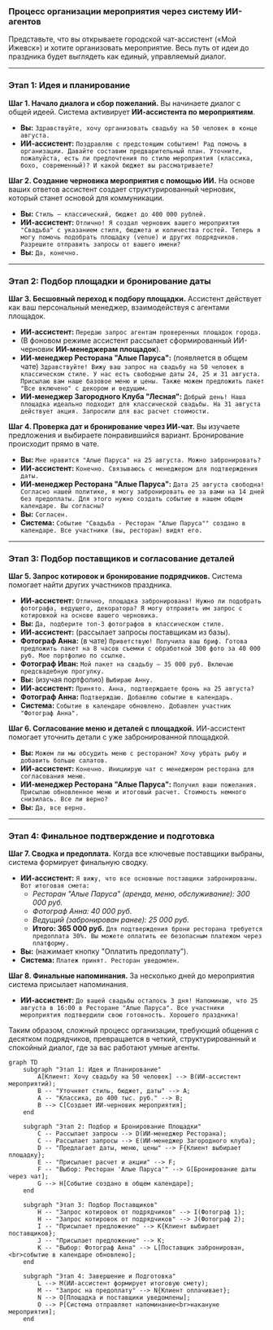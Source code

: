 ### **Процесс организации мероприятия через систему ИИ-агентов**

Представьте, что вы открываете городской чат-ассистент («Мой Ижевск») и хотите организовать мероприятие. Весь путь от идеи до праздника будет выглядеть как единый, управляемый диалог.

---

### **Этап 1: Идея и планирование**

**Шаг 1. Начало диалога и сбор пожеланий.**
Вы начинаете диалог с общей идеей. Система активирует **ИИ-ассистента по мероприятиям**.
*   **Вы:** `Здравствуйте, хочу организовать свадьбу на 50 человек в конце августа.`
*   **ИИ-ассистент:** `Поздравляю с предстоящим событием! Рад помочь в организации. Давайте составим предварительный план. Уточните, пожалуйста, есть ли предпочтения по стилю мероприятия (классика, бохо, современный)? И какой бюджет вы рассматриваете?`

**Шаг 2. Создание черновика мероприятия с помощью ИИ.**
На основе ваших ответов ассистент создает структурированный черновик, который станет основой для коммуникации.
*   **Вы:** `Стиль — классический, бюджет до 400 000 рублей.`
*   **ИИ-ассистент:** `Отлично! Я создал черновик вашего мероприятия "Свадьба" с указанием стиля, бюджета и количества гостей. Теперь я могу помочь подобрать площадку (venue) и других подрядчиков. Разрешите отправить запросы от вашего имени?`
*   **Вы:** `Да, конечно.`

---

### **Этап 2: Подбор площадки и бронирование даты**

**Шаг 3. Бесшовный переход к подбору площадки.**
Ассистент действует как ваш персональный менеджер, взаимодействуя с агентами площадок.
*   **ИИ-ассистент:** `Передаю запрос агентам проверенных площадок города.`
*   (В фоновом режиме ассистент рассылает сформированный ИИ-черновик **ИИ-менеджерам площадок**).
*   **ИИ-менеджер Ресторана "Алые Паруса":** (появляется в общем чате) `Здравствуйте! Вижу ваш запрос на свадьбу на 50 человек в классическом стиле. У нас есть свободные даты 24, 25 и 31 августа. Присылаю вам наше базовое меню и цены. Также можем предложить пакет "Все включено" с декором и ведущим.`
*   **ИИ-менеджер Загородного Клуба "Лесная":** `Добрый день! Наша площадка идеально подходит для классической свадьбы. На 31 августа действует акция. Запросили для вас расчет стоимости.`

**Шаг 4. Проверка дат и бронирование через ИИ-чат.**
Вы изучаете предложения и выбираете понравившийся вариант. Бронирование происходит прямо в чате.
*   **Вы:** `Мне нравится "Алые Паруса" на 25 августа. Можно забронировать?`
*   **ИИ-ассистент:** `Конечно. Связываюсь с менеджером для подтверждения даты.`
*   **ИИ-менеджер Ресторана "Алые Паруса":** `Дата 25 августа свободна! Согласно нашей политике, я могу забронировать ее за вами на 14 дней без предоплаты. Для этого нужно создать событие в нашем общем календаре. Вы согласны?`
*   **Вы:** `Согласен.`
*   **Система:** `Событие "Свадьба - Ресторан "Алые Паруса"" создано в календаре. Все участники (вы, ресторан) видят его.`

---

### **Этап 3: Подбор поставщиков и согласование деталей**

**Шаг 5. Запрос котировок и бронирование подрядчиков.**
Система помогает найти других участников праздника.
*   **ИИ-ассистент:** `Отлично, площадка забронирована! Нужно ли подобрать фотографа, ведущего, декоратора? Я могу отправить им запрос с котировкой на основе вашего черновика.`
*   **Вы:** `Да, подберите топ-3 фотографов в классическом стиле.`
*   **ИИ-ассистент:** (рассылает запросы поставщикам из базы).
*   **Фотограф Анна:** (в чате) `Приветствую! Получила ваш бриф. Готова предложить пакет на 8 часов съемки с обработкой 300 фото за 40 000 руб. Мое портфолио по ссылке.`
*   **Фотограф Иван:** `Мой пакет на свадьбу — 35 000 руб. Включаю предсвадебную прогулку.`
*   **Вы:** (изучая портфолио) `Выбираю Анну.`
*   **ИИ-ассистент:** `Принято. Анна, подтверждаете бронь на 25 августа?`
*   **Фотограф Анна:** `Подтверждаю. Добавляю событие в календарь.`
*   **Система:** `Событие в календаре обновлено. Добавлен участник "Фотограф Анна".`

**Шаг 6. Согласование меню и деталей с площадкой.**
ИИ-ассистент помогает уточнить детали с уже забронированной площадкой.
*   **Вы:** `Можем ли мы обсудить меню с рестораном? Хочу убрать рыбу и добавить больше салатов.`
*   **ИИ-ассистент:** `Конечно. Инициирую чат с менеджером ресторана для согласования меню.`
*   **ИИ-менеджер Ресторана "Алые Паруса":** `Получил ваши пожелания. Присылаю обновленное меню и итоговый расчет. Стоимость немного снизилась. Все ли верно?`
*   **Вы:** `Да, все верно.`

---

### **Этап 4: Финальное подтверждение и подготовка**

**Шаг 7. Сводка и предоплата.**
Когда все ключевые поставщики выбраны, система формирует финальную сводку.
*   **ИИ-ассистент:** `Я вижу, что все основные поставщики забронированы. Вот итоговая смета:`
    *   *Ресторан "Алые Паруса" (аренда, меню, обслуживание): 300 000 руб.*
    *   *Фотограф Анна: 40 000 руб.*
    *   *Ведущий (забронирован ранее): 25 000 руб.*
    *   **Итого: 365 000 руб.**
    `Для подтверждения брони ресторана требуется предоплата 30%. Вы можете оплатить ее безопасным платежом через платформу.`
*   **Вы:** (нажимает кнопку "Оплатить предоплату").
*   **Система:** `Платеж принят. Ресторан уведомлен.`

**Шаг 8. Финальные напоминания.**
За несколько дней до мероприятия система присылает напоминания.
*   **ИИ-ассистент:** `До вашей свадьбы осталось 3 дня! Напоминаю, что 25 августа в 16:00 в Ресторане "Алые Паруса". Все участники мероприятия подтвердили свою готовность. Хорошего праздника!`

Таким образом, сложный процесс организации, требующий общения с десятком подрядчиков, превращается в четкий, структурированный и спокойный диалог, где за вас работают умные агенты.

```mermaid
graph TD
    subgraph "Этап 1: Идея и Планирование"
        A[Клиент: Хочу свадьбу на 50 человек] --> B(ИИ-ассистент мероприятий);
        B -- "Уточняет стиль, бюджет, даты" --> A;
        A -- "Классика, до 400 тыс. руб." --> B;
        B --> C[Создает ИИ-черновик мероприятия];
    end

    subgraph "Этап 2: Подбор и Бронирование Площадки"
        C -- Рассылает запросы --> D(ИИ-менеджер Ресторана);
        C -- Рассылает запросы --> E(ИИ-менеджер Загородного клуба);
        D -- "Предлагает даты, меню, цены" --> F{Клиент выбирает площадку};
        E -- "Присылает расчет и акции" --> F;
        F -- "Выбор: Ресторан 'Алые Паруса'" --> G[Бронирование даты через чат];
        G --> H[Событие создано в общем календаре];
    end

    subgraph "Этап 3: Подбор Поставщиков"
        H -- "Запрос котировок от подрядчиков" --> I(Фотограф 1);
        H -- "Запрос котировок от подрядчиков" --> J(Фотограф 2);
        I -- "Присылает предложение" --> K{Клиент выбирает поставщиков};
        J -- "Присылает предложение" --> K;
        K -- "Выбор: Фотограф Анна" --> L[Поставщик забронирован,<br>событие в календаре обновлено];
    end

    subgraph "Этап 4: Завершение и Подготовка"
        L --> M(ИИ-ассистент формирует итоговую смету);
        M -- "Запрос на предоплату" --> N{Клиент оплачивает};
        N --> O[Площадка и поставщики уведомлены];
        O --> P[Система отправляет напоминание<br>накануне мероприятия];
    end
```
